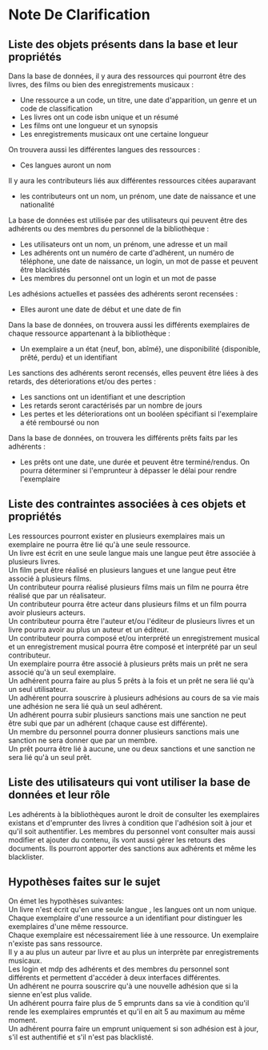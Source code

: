 # Note De Clarification

## Liste des objets présents dans la base et leur propriétés 
Dans la base de données, il y aura des ressources qui pourront être des livres, des films ou bien des enregistrements musicaux :
* Une ressource a un code, un titre, une date d'apparition, un genre et un code de classification
* Les livres ont un code isbn unique et un résumé 
* Les films ont une longueur et un synopsis
* Les enregistrements musicaux ont une certaine longueur

On trouvera aussi les différentes langues des ressources :
*  Ces  langues auront un nom 

Il y aura les contributeurs liés aux différentes ressources citées auparavant 
* les contributeurs ont un nom, un prénom, une date de naissance et une nationalité 

La base de données est utilisée par des utilisateurs qui peuvent être des adhérents ou des membres du personnel de la bibliothèque :
* Les utilisateurs ont un nom, un prénom, une adresse et un mail
* Les adhérents ont un numéro de carte d'adhérent, un numéro de téléphone, une date de naissance, un login, un mot de passe et peuvent être blacklistés
* Les membres du personnel ont un login et un mot de passe

Les adhésions actuelles et passées des adhérents seront recensées : 
* Elles auront une date de début et une date de fin 

Dans la base de données, on trouvera aussi les différents exemplaires de chaque ressource appartenant à la bibliothèque :
* Un exemplaire a un état {neuf, bon, abîmé}, une disponibilité {disponible, prêté, perdu} et un identifiant

Les sanctions des adhérents seront recensés, elles peuvent être liées à des retards, des déteriorations et/ou des pertes :
* Les sanctions ont un identifiant et une description
* Les retards seront caractérisés par un nombre de jours
* Les pertes et les déteriorations ont un booléen spécifiant si l'exemplaire a été remboursé ou non

Dans la base de données, on trouvera les différents prêts faits par les adhérents :
* Les prêts ont une date, une durée et peuvent être terminé/rendus. On pourra déterminer si l'emprunteur à dépasser le délai pour rendre l'exemplaire

## Liste des contraintes associées à ces objets et propriétés
Les ressources pourront exister en plusieurs exemplaires mais un exemplaire ne pourra être lié qu'à une seule ressource. <br>
Un livre est écrit en une seule langue mais une langue peut être associée à plusieurs livres.<br>
Un film peut être réalisé en plusieurs langues et une langue peut être associé à plusieurs films.<br>
Un contributeur pourra réalisé plusieurs films mais un film ne pourra être réalisé que par un réalisateur.<br>
Un contributeur pourra être acteur dans plusieurs films et un film pourra avoir plusieurs acteurs.<br>
Un contributeur pourra être l'auteur et/ou l'éditeur de plusieurs livres et un livre pourra avoir au plus un auteur et un éditeur. <br>
Un contributeur pourra composé et/ou interprété un enregistrement musical et un enregistrement musical pourra être composé et interprété par un seul contributeur.<br>
Un exemplaire pourra être associé à plusieurs prêts mais un prêt ne sera associé qu'à un seul exemplaire.<br>
Un adhérent pourra faire au plus 5 prêts à la fois et un prêt ne sera lié qu'à un seul utilisateur.<br>
Un adhérent pourra souscrire à plusieurs adhésions au cours de sa vie mais une adhésion ne sera lié quà un seul adhérent.<br>
Un adhérent pourra subir plusieurs sanctions mais une sanction ne peut être subi que par un adhérent (chaque cause est différente).<br>
Un membre du personnel pourra donner plusieurs sanctions mais une sanction ne sera donner que par un membre.<br>
Un prêt pourra être lié à aucune, une ou deux sanctions et une sanction ne sera lié qu'à un seul prêt.<br>

## Liste des utilisateurs qui vont utiliser la base de données et leur rôle
Les adhérents à la bibliothèques auront le droit de consulter les exemplaires existans et d'emprunter des livres à condition que l'adhésion soit à jour et qu'il soit authentifier.
Les membres du personnel vont consulter mais aussi modifier et ajouter du contenu, ils vont aussi gérer les retours des documents. Ils pourront apporter des sanctions aux adhérents et même les blacklister.

## Hypothèses faites sur le sujet 
On émet les hypothèses suivantes: <br>
Un livre n'est écrit qu'en une seule langue , les langues ont un nom unique. <br>
Chaque exemplaire d'une ressource a un identifiant pour distinguer les exemplaires d'une même ressource.<br>
Chaque exemplaire est nécessairement liée à une ressource. Un exemplaire n'existe pas sans ressource.<br>
Il y a au plus un auteur par livre et au plus un interprète par enregistrements musicaux.<br>
Les login et mdp des adhérents et des membres du personnel sont différents et permettent d'accéder à deux interfaces différentes.<br>
Un adhérent ne pourra souscrire qu'à une nouvelle adhésion que si la sienne en'est plus valide.<br>
Un adhérent pourra faire plus de 5 emprunts dans sa vie à condition qu'il rende les exemplaires empruntés et qu'il en ait 5 au maximum au même moment.<br>
Un adhérent pourra faire un emprunt uniquement si son adhésion est à jour, s'il est authentifié et s'il n'est pas blacklisté.<br>
